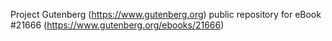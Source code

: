 Project Gutenberg (https://www.gutenberg.org) public repository for eBook #21666 (https://www.gutenberg.org/ebooks/21666)
